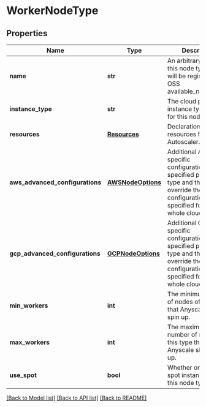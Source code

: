 # WorkerNodeType

## Properties
Name | Type | Description | Notes
------------ | ------------- | ------------- | -------------
**name** | **str** | An arbitrary name for this node type, which will be registered with OSS available_node_types.  | 
**instance_type** | **str** | The cloud provider instance type to use for this node. | 
**resources** | [**Resources**](Resources.md) | Declaration of node resources for Autoscaler. | [optional] 
**aws_advanced_configurations** | [**AWSNodeOptions**](AWSNodeOptions.md) | Additional AWS-specific configurations can be specified per node type and they will override the configuration specified for the whole cloud. | [optional] 
**gcp_advanced_configurations** | [**GCPNodeOptions**](GCPNodeOptions.md) | Additional GCP-specific configurations can be specified per node type and they will override the configuration specified for the whole cloud. | [optional] 
**min_workers** | **int** | The minimum number of nodes of this type that Anyscale should spin up. | [optional] 
**max_workers** | **int** | The maximum number of nodes of this type that Anyscale should spin up. | [optional] 
**use_spot** | **bool** | Whether or not to use spot instances for this node type. | [optional] [default to False]

[[Back to Model list]](../README.md#documentation-for-models) [[Back to API list]](../README.md#documentation-for-api-endpoints) [[Back to README]](../README.md)


